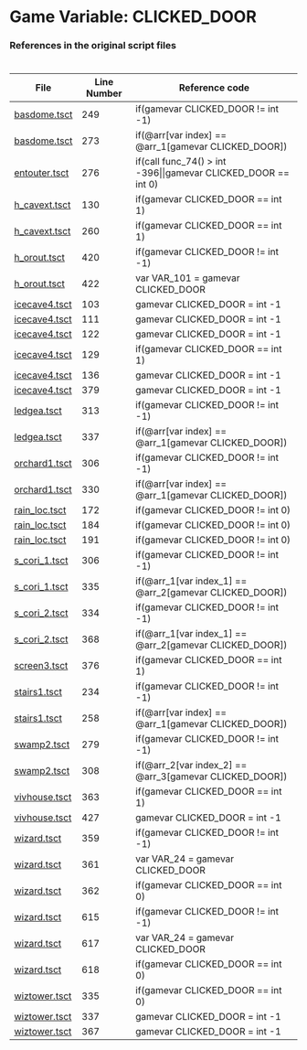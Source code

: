 # Game Variable: CLICKED_DOOR
### References in the original script files

#

| File | Line Number | Reference code |
| --- | --- | --- |
| [basdome.tsct](../../../out/basdome.tsct#L249) | 249 | if(gamevar CLICKED_DOOR != int -1) |
| [basdome.tsct](../../../out/basdome.tsct#L273) | 273 | if(@arr[var index] == @arr_1[gamevar CLICKED_DOOR]) |
| [entouter.tsct](../../../out/entouter.tsct#L276) | 276 | if(call func_74() > int -396\|\|gamevar CLICKED_DOOR == int 0) |
| [h_cavext.tsct](../../../out/h_cavext.tsct#L130) | 130 | if(gamevar CLICKED_DOOR == int 1) |
| [h_cavext.tsct](../../../out/h_cavext.tsct#L260) | 260 | if(gamevar CLICKED_DOOR == int 1) |
| [h_orout.tsct](../../../out/h_orout.tsct#L420) | 420 | if(gamevar CLICKED_DOOR != int -1) |
| [h_orout.tsct](../../../out/h_orout.tsct#L422) | 422 | var VAR_101 = gamevar CLICKED_DOOR |
| [icecave4.tsct](../../../out/icecave4.tsct#L103) | 103 | gamevar CLICKED_DOOR = int -1 |
| [icecave4.tsct](../../../out/icecave4.tsct#L111) | 111 | gamevar CLICKED_DOOR = int -1 |
| [icecave4.tsct](../../../out/icecave4.tsct#L122) | 122 | gamevar CLICKED_DOOR = int -1 |
| [icecave4.tsct](../../../out/icecave4.tsct#L129) | 129 | if(gamevar CLICKED_DOOR == int 1) |
| [icecave4.tsct](../../../out/icecave4.tsct#L136) | 136 | gamevar CLICKED_DOOR = int -1 |
| [icecave4.tsct](../../../out/icecave4.tsct#L379) | 379 | gamevar CLICKED_DOOR = int -1 |
| [ledgea.tsct](../../../out/ledgea.tsct#L313) | 313 | if(gamevar CLICKED_DOOR != int -1) |
| [ledgea.tsct](../../../out/ledgea.tsct#L337) | 337 | if(@arr[var index] == @arr_1[gamevar CLICKED_DOOR]) |
| [orchard1.tsct](../../../out/orchard1.tsct#L306) | 306 | if(gamevar CLICKED_DOOR != int -1) |
| [orchard1.tsct](../../../out/orchard1.tsct#L330) | 330 | if(@arr[var index] == @arr_1[gamevar CLICKED_DOOR]) |
| [rain_loc.tsct](../../../out/rain_loc.tsct#L172) | 172 | if(gamevar CLICKED_DOOR != int 0) |
| [rain_loc.tsct](../../../out/rain_loc.tsct#L184) | 184 | if(gamevar CLICKED_DOOR != int 0) |
| [rain_loc.tsct](../../../out/rain_loc.tsct#L191) | 191 | if(gamevar CLICKED_DOOR != int 0) |
| [s_cori_1.tsct](../../../out/s_cori_1.tsct#L306) | 306 | if(gamevar CLICKED_DOOR != int -1) |
| [s_cori_1.tsct](../../../out/s_cori_1.tsct#L335) | 335 | if(@arr_1[var index_1] == @arr_2[gamevar CLICKED_DOOR]) |
| [s_cori_2.tsct](../../../out/s_cori_2.tsct#L334) | 334 | if(gamevar CLICKED_DOOR != int -1) |
| [s_cori_2.tsct](../../../out/s_cori_2.tsct#L368) | 368 | if(@arr_1[var index_1] == @arr_2[gamevar CLICKED_DOOR]) |
| [screen3.tsct](../../../out/screen3.tsct#L376) | 376 | if(gamevar CLICKED_DOOR == int 1) |
| [stairs1.tsct](../../../out/stairs1.tsct#L234) | 234 | if(gamevar CLICKED_DOOR != int -1) |
| [stairs1.tsct](../../../out/stairs1.tsct#L258) | 258 | if(@arr[var index] == @arr_1[gamevar CLICKED_DOOR]) |
| [swamp2.tsct](../../../out/swamp2.tsct#L279) | 279 | if(gamevar CLICKED_DOOR != int -1) |
| [swamp2.tsct](../../../out/swamp2.tsct#L308) | 308 | if(@arr_2[var index_2] == @arr_3[gamevar CLICKED_DOOR]) |
| [vivhouse.tsct](../../../out/vivhouse.tsct#L363) | 363 | if(gamevar CLICKED_DOOR == int 1) |
| [vivhouse.tsct](../../../out/vivhouse.tsct#L427) | 427 | gamevar CLICKED_DOOR = int -1 |
| [wizard.tsct](../../../out/wizard.tsct#L359) | 359 | if(gamevar CLICKED_DOOR != int -1) |
| [wizard.tsct](../../../out/wizard.tsct#L361) | 361 | var VAR_24 = gamevar CLICKED_DOOR |
| [wizard.tsct](../../../out/wizard.tsct#L362) | 362 | if(gamevar CLICKED_DOOR == int 0) |
| [wizard.tsct](../../../out/wizard.tsct#L615) | 615 | if(gamevar CLICKED_DOOR != int -1) |
| [wizard.tsct](../../../out/wizard.tsct#L617) | 617 | var VAR_24 = gamevar CLICKED_DOOR |
| [wizard.tsct](../../../out/wizard.tsct#L618) | 618 | if(gamevar CLICKED_DOOR == int 0) |
| [wiztower.tsct](../../../out/wiztower.tsct#L335) | 335 | if(gamevar CLICKED_DOOR == int 0) |
| [wiztower.tsct](../../../out/wiztower.tsct#L337) | 337 | gamevar CLICKED_DOOR = int -1 |
| [wiztower.tsct](../../../out/wiztower.tsct#L367) | 367 | gamevar CLICKED_DOOR = int -1 |
